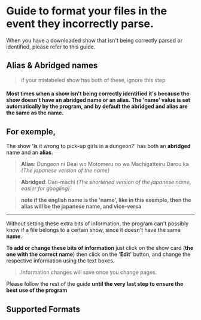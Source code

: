 # Guide to format your files in the event they incorrectly parse.

When you have a downloaded show that isn't being correctly parsed or identified, please refer to this guide.

## Alias & Abridged names
>if your mislabeled show has both of these, ignore this step

#### Most times when a show isn't being correctly identified it's because the show doesn't have an **abridged** name or an **alias**. The 'name' value is set automatically by the program, and by default the **abridged** and **alias** are the same as the **name**.
For exemple,
---
The show 'Is it wrong to pick-up girls in a dungeon?' has both an **abridged** name and an **alias**.
>**Alias**: Dungeon ni Deai wo Motomeru no wa Machigatteiru Darou ka      *(The japanese version of the name)*

>**Abridged**: Dan-machi       *(The shortened version of the japanese name, easier for googling)*

>**note if the english name is the 'name', like in this exemple, then the alias will be the japanese name, and vice-versa**
---

Without setting these extra bits of information, the program can't possibly know if a file belongs to a certain show, since it doesn't have the same **name**.

**To add or change these bits of information** just click on the show card (**the one with the correct name**) then click on the '**Edit**' button, and change the respective information using the text boxes.
>Information changes will save once you change pages.

Please follow the rest of the guide **until the very last step to ensure the best use of the program**

## Supported Formats
